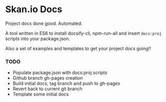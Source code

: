 # Skan.io Docs

Project docs done good. Automated.

A tool written in ES6 to install docsify-cli, npm-run-all and insert `docs:proj` scripts into your package.json.

Also a set of examples and templates to get your project docs going!!

### TODO

- Populate package.json with docs:proj scripts
- Github branch gh-pages creation
- Build initial docs, tag branch and push to gh-pages
- Revert back to current git branch
- Template some initial docs
